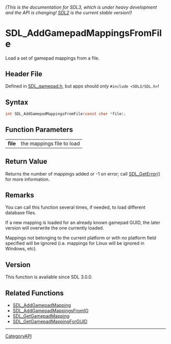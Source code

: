 ###### (This is the documentation for SDL3, which is under heavy development and the API is changing! [SDL2](https://wiki.libsdl.org/SDL2/) is the current stable version!)
# SDL_AddGamepadMappingsFromFile

Load a set of gamepad mappings from a file.

## Header File

Defined in [SDL_gamepad.h](https://github.com/libsdl-org/SDL/blob/main/include/SDL3/SDL_gamepad.h), but apps should _only_ `#include <SDL3/SDL.h>`!

## Syntax

```c
int SDL_AddGamepadMappingsFromFile(const char *file);

```

## Function Parameters

|              |                           |
| ------------ | ------------------------- |
| **file**     | the mappings file to load |

## Return Value

Returns the number of mappings added or -1 on error; call
[SDL_GetError](SDL_GetError)() for more information.

## Remarks

You can call this function several times, if needed, to load different
database files.

If a new mapping is loaded for an already known gamepad GUID, the later
version will overwrite the one currently loaded.

Mappings not belonging to the current platform or with no platform field
specified will be ignored (i.e. mappings for Linux will be ignored in
Windows, etc).

## Version

This function is available since SDL 3.0.0.

## Related Functions

* [SDL_AddGamepadMapping](SDL_AddGamepadMapping)
* [SDL_AddGamepadMappingsFromIO](SDL_AddGamepadMappingsFromIO)
* [SDL_GetGamepadMapping](SDL_GetGamepadMapping)
* [SDL_GetGamepadMappingForGUID](SDL_GetGamepadMappingForGUID)

----
[CategoryAPI](CategoryAPI)

